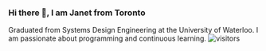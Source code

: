 ### Hi there 👋, I am Janet from Toronto
Graduated from Systems Design Engineering at the University of Waterloo. I am passionate about programming and continuous learning.
![visitors](https://visitor-badge.glitch.me/badge?page_id=jannnnnnnnnn.jannnnnnnnnn)
<!--
**jannnnnnnnnn/jannnnnnnnnn** is a ✨ _special_ ✨ repository because its `README.md` (this file) appears on your GitHub profile.

- 🔭 I’m currently working on ...
- 🌱 I’m currently learning ...
- 👯 I’m looking to collaborate on ...
- 🤔 I’m looking for help with ...
- 💬 Ask me about ...
- 📫 How to reach me: ...
- 😄 Pronouns: ...
- ⚡ Fun fact: ...
-->
